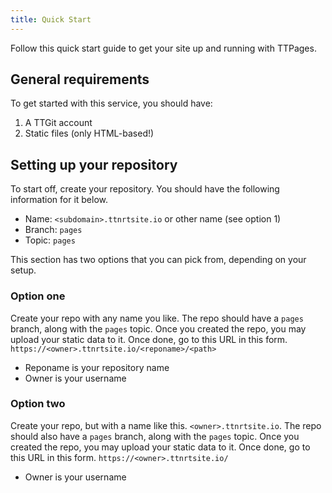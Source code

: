 ```yaml
---
title: Quick Start
---
```


Follow this quick start guide to get your site up and running with TTPages.

## General requirements

To get started with this service, you should have:

1. A TTGit account
2. Static files (only HTML-based!)

## Setting up your repository

To start off, create your repository. You should have the following information for it below.

- Name: `<subdomain>.ttnrtsite.io` or other name (see option 1)
- Branch: `pages`
- Topic: `pages`

This section has two options that you can pick from, depending on your setup.

### Option one

Create your repo with any name you like. The repo should have a `pages` branch, along with the `pages` topic. Once you created the repo, you may upload your static data to it. Once done, go to this URL in this form. `https://<owner>.ttnrtsite.io/<reponame>/<path>`

- Reponame is your repository name
- Owner is your username

### Option two

Create your repo, but with a name like this. `<owner>.ttnrtsite.io`. The repo should also have a `pages` branch, along with the `pages` topic. Once you created the repo, you may upload your static data to it. Once done, go to this URL in this form. `https://<owner>.ttnrtsite.io/`

- Owner is your username
